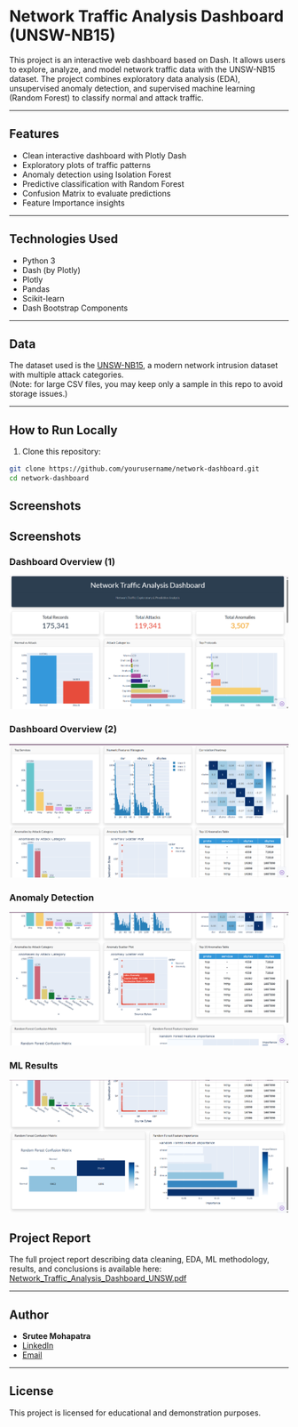 # Network Traffic Analysis Dashboard (UNSW-NB15)

This project is an interactive web dashboard based on Dash. It allows users to explore, analyze, and model network traffic data with the UNSW-NB15 dataset. The project combines exploratory data analysis (EDA), unsupervised anomaly detection, and supervised machine learning (Random Forest) to classify normal and attack traffic.

---

## Features
  
- Clean interactive dashboard with Plotly Dash  
- Exploratory plots of traffic patterns  
- Anomaly detection using Isolation Forest  
- Predictive classification with Random Forest  
- Confusion Matrix to evaluate predictions  
- Feature Importance insights 

---

## Technologies Used

- Python 3
- Dash (by Plotly)
- Plotly
- Pandas
- Scikit-learn
- Dash Bootstrap Components

---

## Data

The dataset used is the [UNSW-NB15](https://research.unsw.edu.au/projects/unsw-nb15-dataset), a modern network intrusion dataset with multiple attack categories.  
(Note: for large CSV files, you may keep only a sample in this repo to avoid storage issues.)

---

## How to Run Locally

1. Clone this repository:

```bash
git clone https://github.com/yourusername/network-dashboard.git
cd network-dashboard
```
## Screenshots

## Screenshots

### Dashboard Overview (1)
![Dashboard Overview 1](images/dashboard_overview_1.png)

### Dashboard Overview (2)
![Dashboard Overview 2](images/dashboard_overview_2.png)

### Anomaly Detection
![Anomaly Detection](images/Dashboard_overview_3_anomaly_detection.png)

### ML Results
![ML Results](images/dashboard_overview_4_ml_results.png)


## Project Report

The full project report describing data cleaning, EDA, ML methodology, results, and conclusions is available here: [Network_Traffic_Analysis_Dashboard_UNSW.pdf](./Network_Traffic_Analysis_Dashboard_UNSW.pdf)

---

## Author

- **Srutee Mohapatra**
- [LinkedIn](https://www.linkedin.com/in/srutee-mohapatra-638b81227)
- [Email](mailto:srutee.mohapatra@gmail.com)

---

## License

This project is licensed for educational and demonstration purposes.
